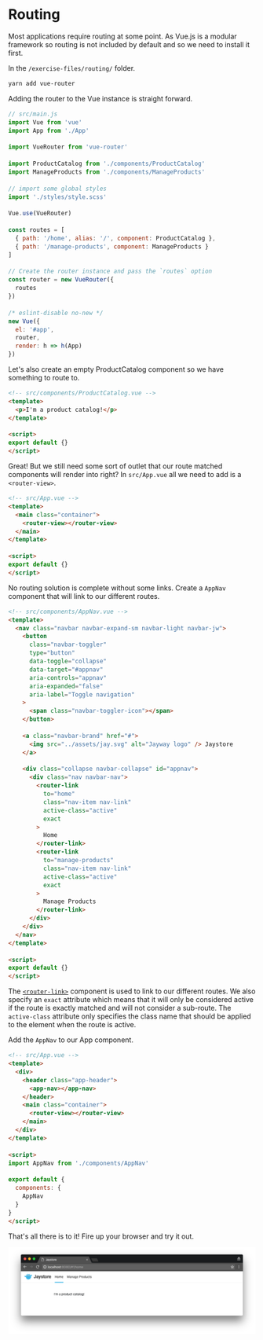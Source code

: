 # Routing

Most applications require routing at some point. As Vue.js is a modular framework
so routing is not included by default and so we need to install it first.

In the `/exercise-files/routing/` folder.

```bash
yarn add vue-router
```

Adding the router to the Vue instance is straight forward.

```javascript
// src/main.js
import Vue from 'vue'
import App from './App'

import VueRouter from 'vue-router'

import ProductCatalog from './components/ProductCatalog'
import ManageProducts from './components/ManageProducts'

// import some global styles
import './styles/style.scss'

Vue.use(VueRouter)

const routes = [
  { path: '/home', alias: '/', component: ProductCatalog },
  { path: '/manage-products', component: ManageProducts }
]

// Create the router instance and pass the `routes` option
const router = new VueRouter({
  routes
})

/* eslint-disable no-new */
new Vue({
  el: '#app',
  router,
  render: h => h(App)
})
```

Let's also create an empty ProductCatalog component so we have something to route to.

```html
<!-- src/components/ProductCatalog.vue -->
<template>
  <p>I'm a product catalog!</p>
</template>

<script>
export default {}
</script>
```

Great! But we still need some sort of outlet that our route matched components
will render into right? In `src/App.vue` all we need to add is a `<router-view>`.

```html
<!-- src/App.vue -->
<template>
  <main class="container">
    <router-view></router-view>
  </main>
</template>

<script>
export default {}
</script>
```

No routing solution is complete without some links.
Create a `AppNav` component that will link to our different routes.

```html
<!-- src/components/AppNav.vue -->
<template>
  <nav class="navbar navbar-expand-sm navbar-light navbar-jw">
    <button
      class="navbar-toggler"
      type="button"
      data-toggle="collapse"
      data-target="#appnav"
      aria-controls="appnav"
      aria-expanded="false"
      aria-label="Toggle navigation"
    >
      <span class="navbar-toggler-icon"></span>
    </button>

    <a class="navbar-brand" href="#">
      <img src="../assets/jay.svg" alt="Jayway logo" /> Jaystore
    </a>

    <div class="collapse navbar-collapse" id="appnav">
      <div class="nav navbar-nav">
        <router-link
          to="home"
          class="nav-item nav-link"
          active-class="active"
          exact
        >
          Home
        </router-link>
        <router-link
          to="manage-products"
          class="nav-item nav-link"
          active-class="active"
          exact
        >
          Manage Products
        </router-link>
      </div>
    </div>
  </nav>
</template>

<script>
export default {}
</script>
```

The [`<router-link>`](http://router.vuejs.org/en/api/router-link.html) component is used to link to our different routes. We also specify
an `exact` attribute which means that it will only be considered active if the route
is exactly matched and will not consider a sub-route. The `active-class` attribute
only specifies the class name that should be applied to the element when the route
is active.

Add the `AppNav` to our App component.

```html
<!-- src/App.vue -->
<template>
  <div>
    <header class="app-header">
      <app-nav></app-nav>
    </header>
    <main class="container">
      <router-view></router-view>
    </main>
  </div>
</template>

<script>
import AppNav from './components/AppNav'

export default {
  components: {
    AppNav
  }
}
</script>
```

That's all there is to it! Fire up your browser and try it out.

![Routing image](/docs/images/routing.png)

